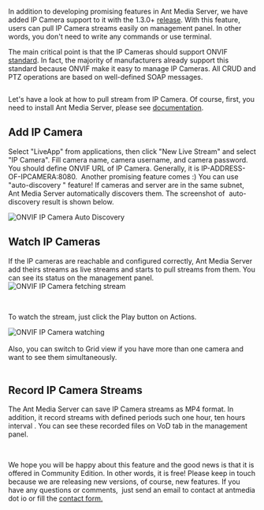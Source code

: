 In addition to developing promising features in Ant Media Server, we have added IP Camera support to it with the 1.3.0+ <a href="https://github.com/ant-media/Ant-Media-Server/releases/tag/ams-v1.3.0-SNAPSHOT">release</a>. With this feature,  users can pull IP Camera streams easily on management panel. In other words, you don't need to write any commands or use terminal.

The main critical point is that the IP Cameras should support ONVIF <a href="https://www.onvif.org/" target="_blank" rel="noopener">standard</a>. In fact, the majority of manufacturers already support this standard because ONVIF make it easy to manage IP Cameras. All CRUD and PTZ operations are based on well-defined SOAP messages.

<img src="https://antmedia.io/wp-content/uploads/2018/03/cctv-onvif-560.jpg" alt=""  />

Let's have a look at how to pull stream from IP Camera. Of course, first, you need to install Ant Media Server, please see <a href="https://antmedia.io/documentation/">documentation</a>.
<h2>Add IP Camera</h2>
Select "LiveApp" from applications, then click "New Live Stream" and select "IP Camera". Fill camera name, camera username, and camera password. You should define ONVIF URL of IP Camera. Generally, it is IP-ADDRESS-OF-IPCAMERA:8080.  Another promising feature comes :) You can use "auto-discovery " feature! If cameras and server are in the same subnet, Ant Media Server automatically discovers them. The screenshot of  auto-discovery result is shown below.
<ol></ol>
<img src="https://antmedia.io/wp-content/uploads/2018/03/Screenshot-from-2018-03-21-21-00-04-1024x536.png" alt="ONVIF IP Camera Auto Discovery"  class="aligncenter wp-image-3327" title="ONVIF IP Camera Auto Discovery" />
<h2>Watch IP Cameras</h2>
If the IP cameras are reachable and configured correctly, Ant Media Server add theirs streams as live streams and starts to pull streams from them. You can see its status on the management panel.

<img src="https://antmedia.io/wp-content/uploads/2018/03/Screenshot-from-2018-03-21-21-10-12-1024x372.png" alt="ONVIF IP Camera fetching stream" class="aligncenter wp-image-3328" title="ONVIF IP Camera fetching stream" />

&nbsp;

To watch the stream, just click the Play button on Actions.

<img src="https://antmedia.io/wp-content/uploads/2018/03/Screenshot-from-2018-03-21-21-15-15-1024x502.png" alt="ONVIF IP Camera watching"  class="aligncenter wp-image-3330" title="ONVIF IP Camera watching" />
<br/><br/>
Also, you can switch to Grid view if you have more than one camera and want to see them simultaneously.
<br/><br/>
<img src="https://antmedia.io/wp-content/uploads/2018/03/Screenshot-from-2018-03-21-21-17-47-1024x494.png" alt=""  class="aligncenter wp-image-3332" title="IP Camera watching in Grid View" />
<h2>Record IP Camera Streams</h2>
The Ant Media Server can save IP Camera streams as MP4 format. In addition, it record streams with defined periods such one hour, ten hours interval . You can see these recorded files on VoD tab in the management panel.
<br/>
<img src="https://antmedia.io/wp-content/uploads/2018/03/Screenshot-from-2018-03-21-21-19-46-1024x347.png" alt=""  class="aligncenter wp-image-3333" title="ONVIF IP Camera watching" />

&nbsp;

We hope you will be happy about this feature and the good news is that it is offered in Community Edition. In other words, it is free! Please keep in touch because we are releasing new versions, of course, new features. If you have any questions or comments,  just send an email to contact at antmedia dot io or fill the <a href="https://antmedia.io/#contact">contact form.</a>

&nbsp;
